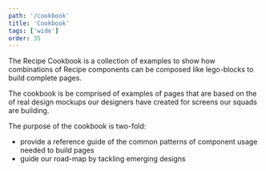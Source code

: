 ```yaml
---
path: '/cookbook'
title: 'Cookbook'
tags: ['wide']
order: 35
---
```


The Recipe Cookbook is a collection of examples to show how combinations of Recipe components can be composed like lego-blocks to build complete pages.

The cookbook is be comprised of examples of pages that are based on the of real design mockups our designers have created for screens our squads are building.

The purpose of the cookbook is two-fold:

- provide a reference guide of the common patterns of component usage needed to build pages
- guide our road-map by tackling emerging designs

<br />

<Cookbook></Cookbook>
